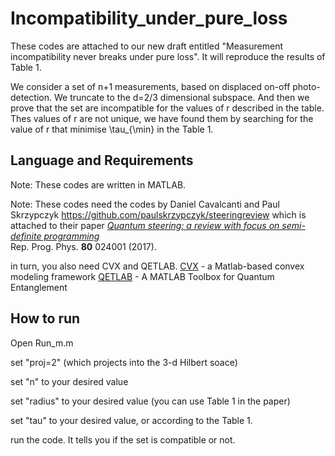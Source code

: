 # Incompatibility_under_pure_loss
These codes are attached to our new draft entitled "Measurement incompatibility never breaks under pure loss". 
It will reproduce the results of Table 1.

We consider a set of n+1 measurements, based on displaced on-off photo-detection. We truncate to the d=2/3 dimensional subspace. And then we prove that the set are incompatible for the values of r described in the table. 
Thes values of r are not unique, we have found them by searching for the value of r that minimise \tau_{\min} in the Table 1.

## Language and Requirements

Note: These codes are written in MATLAB.

Note: These codes need the codes by Daniel Cavalcanti and Paul Skrzypczyk 
https://github.com/paulskrzypczyk/steeringreview
which is attached to their paper
*[Quantum steering: a review with focus on semi-definite programming](https://doi.org/10.1088/1361-6633/80/2/024001)*      
Rep. Prog. Phys. **80** 024001 (2017).

in turn, you also need CVX and QETLAB.
[CVX](http://cvxr.com/) - a Matlab-based convex modeling framework
[QETLAB](http://www.qetlab.com/) - A MATLAB Toolbox for Quantum Entanglement

## How to run
Open Run_m.m

set "proj=2" (which projects into the 3-d Hilbert soace)

set "n" to your desired value

set "radius" to your desired value (you can use Table 1 in the paper)

set "tau" to your desired value, or according to the Table 1. 

run the code. It tells you if the set is compatible or not.
